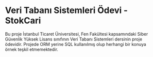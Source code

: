 # Veri Tabanı Sistemleri Ödevi - StokCari

Bu proje İstanbul Ticaret Üniversitesi, Fen Fakültesi kapsamındaki Siber Güvenlik Yüksek Lisans sınıfının Veri Tabanı Sistemleri dersinin proje ödevidir. 
Projede ORM yerine SQL kullanılmış olup herhangi bir konuya örnek teşkil etmemektedir.
